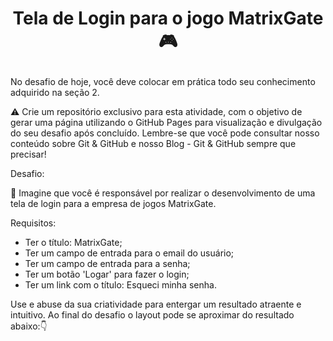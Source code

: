 # <p align="center">Tela de Login para o jogo MatrixGate 🎮</p>

No desafio de hoje, você deve colocar em prática todo seu conhecimento adquirido na seção 2.

⚠ Crie um repositório exclusivo para esta atividade, com o objetivo de gerar uma página utilizando o
GitHub Pages para visualização e divulgação do seu desafio após concluído. Lembre-se que você pode
consultar nosso conteúdo sobre Git & GitHub e nosso Blog - Git & GitHub sempre que precisar!

Desafio:

🥷 Imagine que você é responsável por realizar o desenvolvimento de uma tela de login para a empresa de
jogos MatrixGate.

Requisitos:

- Ter o título: MatrixGate;
- Ter um campo de entrada para o email do usuário;
- Ter um campo de entrada para a senha;
- Ter um botão 'Logar' para fazer o login;
- Ter um link com o título: Esqueci minha senha.

Use e abuse da sua criatividade para entergar um resultado atraente e intuitivo. Ao final do desafio o layout
pode se aproximar do resultado abaixo:👇